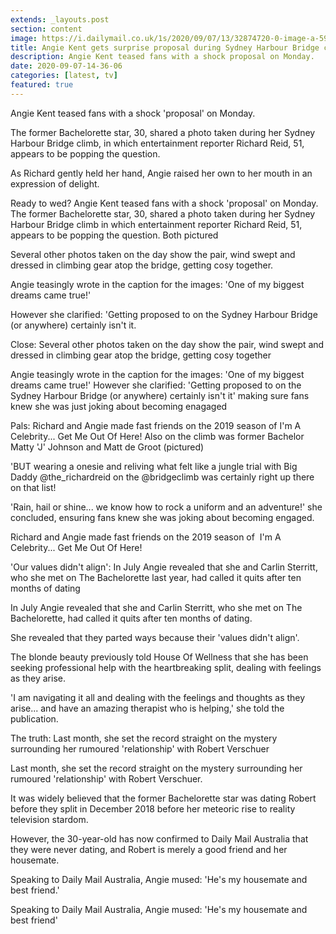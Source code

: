 ```yaml
---
extends: _layouts.post
section: content
image: https://i.dailymail.co.uk/1s/2020/09/07/13/32874720-0-image-a-59_1599481791755.jpg 
title: Angie Kent gets surprise proposal during Sydney Harbour Bridge climb 
description: Angie Kent teased fans with a shock proposal on Monday.  
date: 2020-09-07-14-36-06 
categories: [latest, tv] 
featured: true 
--- 
```

Angie Kent teased fans with a shock 'proposal' on Monday. 

The former Bachelorette star, 30, shared a photo taken during her Sydney Harbour Bridge climb, in which entertainment reporter Richard Reid, 51, appears to be popping the question. 

As Richard gently held her hand, Angie raised her own to her mouth in an expression of delight. 

Ready to wed? Angie Kent teased fans with a shock 'proposal' on Monday. The former Bachelorette star, 30, shared a photo taken during her Sydney Harbour Bridge climb in which entertainment reporter Richard Reid, 51, appears to be popping the question. Both pictured 

Several other photos taken on the day show the pair, wind swept and dressed in climbing gear atop the bridge, getting cosy together. 

Angie teasingly wrote in the caption for the images: 'One of my biggest dreams came true!'   

However she clarified: 'Getting proposed to on the Sydney Harbour Bridge (or anywhere) certainly isn't it. 

Close: Several other photos taken on the day show the pair, wind swept and dressed in climbing gear atop the bridge, getting cosy together

Angie teasingly wrote in the caption for the images: 'One of my biggest dreams came true!' However she clarified: 'Getting proposed to on the Sydney Harbour Bridge (or anywhere) certainly isn't it' making sure fans knew she was just joking about becoming enagaged 

Pals: Richard and Angie made fast friends on the 2019 season of I'm A Celebrity... Get Me Out Of Here! Also on the climb was former Bachelor Matty 'J' Johnson and Matt de Groot (pictured) 

'BUT wearing a onesie and reliving what felt like a jungle trial with Big Daddy @the_richardreid on the @bridgeclimb was certainly right up there on that list! 

'Rain, hail or shine... we know how to rock a uniform and an adventure!' she concluded, ensuring fans knew she was joking about becoming engaged.

Richard and Angie made fast friends on the 2019 season of  I'm A Celebrity... Get Me Out Of Here!   

'Our values didn't align': In July Angie revealed that she and Carlin Sterritt, who she met on The Bachelorette last year, had called it quits after ten months of dating

In July Angie revealed that she and Carlin Sterritt, who she met on The Bachelorette, had called it quits after ten months of dating.

She revealed that they parted ways because their 'values didn't align'.   

The blonde beauty previously told House Of Wellness that she has been seeking professional help with the heartbreaking split, dealing with feelings as they arise.

'I am navigating it all and dealing with the feelings and thoughts as they arise... and have an amazing therapist who is helping,' she told the publication.

The truth: Last month, she set the record straight on the mystery surrounding her rumoured 'relationship' with Robert Verschuer

Last month, she set the record straight on the mystery surrounding her rumoured 'relationship' with Robert Verschuer.

It was widely believed that the former Bachelorette star was dating Robert before they split in December 2018 before her meteoric rise to reality television stardom. 

However, the 30-year-old has now confirmed to Daily Mail Australia that they were never dating, and Robert is merely a good friend and her housemate. 

Speaking to Daily Mail Australia, Angie mused: 'He's my housemate and best friend.' 

Speaking to Daily Mail Australia, Angie mused: 'He's my housemate and best friend' 

